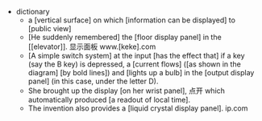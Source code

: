 - dictionary
    - a [vertical surface] on which [information can be displayed] to [public view]
    - [He suddenly remembered] the [floor display panel] in the [[elevator]]. 显示面板 www.[keke].com
    - [A simple switch system] at the input [has the effect that] if a key (say the B key) is depressed, a [current flows] ([as shown in the diagram] [by bold lines]) and [lights up a bulb] in the [output display panel] (in this case, under the letter D).
    - She brought up the display [on her wrist panel], 点开 which automatically produced [a readout of local time].
    - The invention also provides a [liquid crystal display panel]. ip.com
